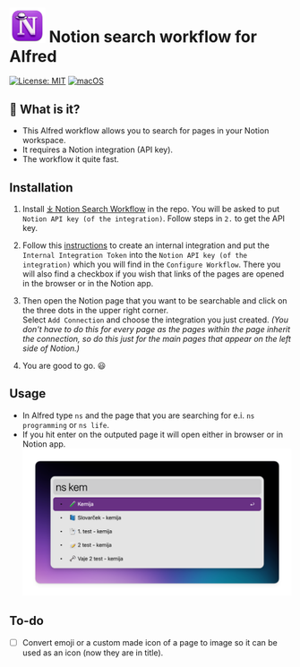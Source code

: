 # <img src="images/notionxalfred.jpg" width="64"> Notion search workflow for Alfred

[![License: MIT](https://img.shields.io/badge/License-MIT-yellow.svg)](https://opensource.org/licenses/MIT)
[![macOS](https://svgshare.com/i/ZjP.svg)](https://svgshare.com/i/ZjP.svg)

## 🤔 What is it?

- This Alfred workflow allows you to search for pages in your Notion workspace.
- It requires a Notion integration (API key).
- The workflow it quite fast.

## Installation

1. Install [⤓ Notion Search Workflow](https://github.com/svenko99/alfred-notion/releases/download/v1.1.0/notion_search.alfredworkflow) in the repo. You will be asked to put `Notion API key (of the integration)`. Follow steps in `2.` to get the API key.

2. Follow this [instructions](https://www.notion.so/help/create-integrations-with-the-notion-api#create-an-internal-integration) to create an internal integration and put the `Internal Integration Token` into the `Notion API key (of the integration)` which you will find in the `Configure Workflow`. There you will also find a checkbox if you wish that links of the pages are opened in the browser or in the Notion app.
  
3. Then open the Notion page that you want to be searchable and click on the three dots in the upper right corner.  
Select `Add Connection` and choose the integration you just created. *(You don't have to do this for every page as the pages within the page inherit the connection, so do this just for the main pages that appear on the left side of Notion.)*

4. You are good to go. 😃

## Usage

- In Alfred type `ns` and the page that you are searching for e.i. `ns programming` or `ns life`.
- If you hit enter on the outputed page it will open either in browser or in Notion app.
  ![screenshot](images/screenshot.png)

## To-do

- [ ] Convert emoji or a custom made icon of a page to image so it can be used as an icon (now they are in title).
